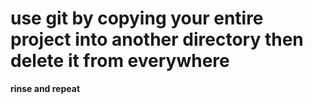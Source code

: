 # use git by copying your entire project into another directory then delete it from everywhere
**rinse and repeat**
